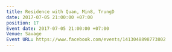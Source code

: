 ```yaml
---
title: Residence with Quan, Min8, TrungD
date: 2017-07-05 21:00:00 +07:00
position: 17
Event date: 2017-07-05 21:00:00 +07:00
Venue: Savage
Event URL: https://www.facebook.com/events/1413048898773802
---
```


